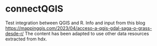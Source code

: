 # connectQGIS
Test integration between QGIS and R. 
Info and input from this blog
https://mappinggis.com/2023/04/acceso-a-qgis-gdal-saga-o-grass-desde-r/
The content has been adapted to use other data resources extracted from hdx.

